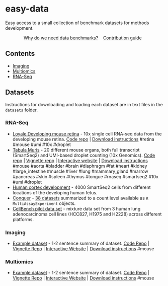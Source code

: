 # easy-data

Easy access to a small collection of benchmark datasets for methods development.


<p align="center">
	<a href="benchmarks.md">Why do we need data benchmarks?</a>&nbsp;&nbsp;&nbsp;
	<a href="CONTRIBUTING.md">Contribution guide</a>&nbsp;&nbsp;&nbsp;
</p>

## Contents

- [Imaging](#imaging)
- [Multiomics](#multiomics)
- [RNA-Seq](#rna-seq)


## Datasets

Instructions for downloading and loading each dataset are in text files in the `datasets` folder.

### RNA-Seq

- [Loyale Developing mouse retina](datasets/developing_mouse_retina.md) - 10x single cell RNA-seq data from the developing mouse retina. [Code repo](https://github.com/gofflab/developing_mouse_retina_scRNASeq) | [Download instructions](datasets/developing_mouse_retina.md) #retina #mouse #umi #10x #droplet
- [Tabula Muris](datasets/tabula_muris.md) - 20 different mouse organs, both full transcript (SmartSeq2) and UMI-based droplet counting (10x Genomics). [Code repo](https://github.com/czbiohub/tabula-muris) | [Vignette repo](https://github.com/czbiohub/tabula-muris-vignettes) | [Interactive website](http://tabula-muris.ds.czbiohub.org/) | [Download instructions](datasets/tabula_muris.md) #mouse #aorta #bladder #brain #diaphragm #fat #heart #kidney #large_intestine #muscle #liver #lung #mammary_gland #marrow #pancreas #skin #spleen #thymus #tongue #rnaseq #smartseq2 #10x #umi #droplet
- [Human cortex development](datasets/ucsc_human_cortex.md) - 4000 SmartSeq2 cells from different locations of the developing human fetus.
- [Conquer](datasets/conquer.md) - [38 datasets](http://imlspenticton.uzh.ch:3838/conquer/) summarized to a count level available as `R` `MultiAssayExperiment` objects.
- [CellBench pilot data set](https://github.com/LuyiTian/CellBench_data/blob/master/cellbench.md) - mixture data set from 3 human lung adenocarcinoma cell lines (HCC827, H1975 and H2228) across different platforms.

### Imaging


- [Example dataset](datasets/example.md) - 1-2 sentence summary of dataset. [Code Repo](https://github.com/) | [Vignette Repo](https://github.com/) | [Interactive Website](https://github.com/) | [Download instructions](datasets/example.md) #mouse


### Multiomics

- [Example dataset](datasets/example.md) - 1-2 sentence summary of dataset. [Code Repo](https://github.com/) | [Vignette Repo](https://github.com/) | [Interactive Website](https://github.com/) | [Download instructions](datasets/example.md) #mouse
